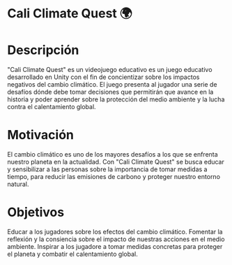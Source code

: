 # Cali Climate Quest 🌍

# Descripción
"Cali Climate Quest" es un videojuego educativo es un juego educativo desarrollado en Unity con el fin de concientizar sobre los impactos negativos del cambio climático. El juego presenta al jugador una serie de desafíos dónde debe tomar decisiones que permitirán que avance en la historia y poder aprender sobre la protección del medio ambiente y la lucha contra el calentamiento global.

# Motivación
El cambio climático es uno de los mayores desafíos a los que se enfrenta nuestro planeta en la actualidad. Con "Cali Climate Quest" se busca educar y sensibilizar a las personas sobre la importancia de tomar medidas a tiempo, para reducir las emisiones de carbono y proteger nuestro entorno natural.

# Objetivos
Educar a los jugadores sobre los efectos del cambio climático.
Fomentar la reflexión y la consiencia sobre el impacto de nuestras acciones en el medio ambiente.
Inspirar a los jugadore a tomar medidas concretas para proteger el planeta y combatir el calentamiento global.
